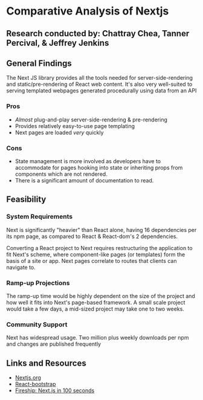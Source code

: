 # Comparative Analysis of Nextjs

## Research conducted by: Chattray Chea, Tanner Percival, & Jeffrey Jenkins

## General Findings

The Next JS library provides all the tools needed for server-side-rendering and static/pre-rendering of React web content. It's also very well-suited to serving templated webpages generated procedurally using data from an API

### Pros

* *Almost* plug-and-play server-side-rendering & pre-rendering
* Provides relatively easy-to-use page templating
* Next pages are loaded *very* quickly

### Cons

* State management is more involved as developers have to accommodate for pages hooking into state or inheriting props from components which are not rendered.
* There is a significant amount of documentation to read.

## Feasibility

### System Requirements

Next is significantly "heavier" than React alone, having 16 dependencies per its npm page, as compared to React & React-dom's 2 dependencies.

Converting a React project to Next requires restructuring the application to fit Next's scheme, where component-like pages (or templates) form the basis of a site or app. Next pages correlate to routes that clients can navigate to.

### Ramp-up Projections

The ramp-up time would be highly dependent on the size of the project and how well it fits into Next's page-based framework. A small scale project would take a few days, a mid-sized project may take one to two weeks.

### Community Support

Next has widespread usage. Two million plus weekly downloads per npm and changes are published frequently

## Links and Resources

* [Nextjs.org](https://nextjs.org/)
* [React-bootstrap](https://react-bootstrap.github.io/)
* [Fireship: Next.js in 100 seconds](https://www.youtube.com/watch?v=Sklc_fQBmcs&ab_channel=Fireship)
